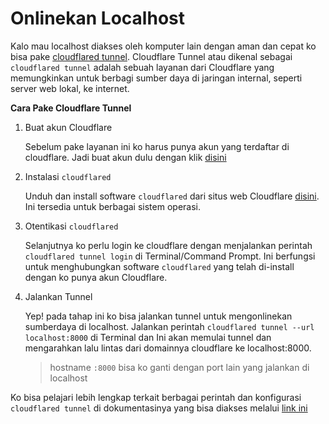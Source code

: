 # Onlinekan Localhost

Kalo mau localhost diakses oleh komputer lain dengan aman dan cepat ko bisa pake
[cloudflared tunnel](https://developers.cloudflare.com/cloudflare-one/connections/connect-networks/).
Cloudflare Tunnel atau dikenal sebagai `cloudflared tunnel` adalah sebuah layanan dari Cloudflare yang memungkinkan
untuk berbagi sumber daya di jaringan internal, seperti server web lokal, ke internet.

**Cara Pake Cloudflare Tunnel**

1. Buat akun Cloudflare

    Sebelum pake layanan ini ko harus punya akun yang terdaftar di cloudflare. Jadi buat akun dulu dengan
    klik [disini](https://dash.cloudflare.com/sign-up)

2. Instalasi `cloudflared`

    Unduh dan install software `cloudflared` dari situs web Cloudflare [disini](https://developers.cloudflare.com/cloudflare-one/connections/connect-networks/get-started/create-local-tunnel/). Ini tersedia untuk berbagai sistem operasi.
    
3. Otentikasi `cloudflared`

    Selanjutnya ko perlu login ke cloudflare dengan menjalankan perintah `cloudflared tunnel login` di Terminal/Command Prompt. Ini berfungsi untuk menghubungkan software `cloudflared` yang telah di-install dengan ko punya akun Cloudflare.
    
4. Jalankan Tunnel

    Yep! pada tahap ini ko bisa jalankan tunnel untuk mengonlinekan sumberdaya di localhost.
    Jalankan perintah `cloudflared tunnel --url localhost:8000` di Terminal dan Ini akan memulai tunnel dan mengarahkan lalu lintas dari domainnya cloudflare ke localhost:8000.
    
    >  hostname `:8000` bisa ko ganti dengan port lain yang jalankan di localhost
    

Ko bisa pelajari lebih lengkap terkait berbagai perintah dan konfigurasi `cloudflared tunnel` di dokumentasinya
yang bisa diakses melalui [link ini](https://developers.cloudflare.com/cloudflare-one/connections/connect-networks/get-started/)
